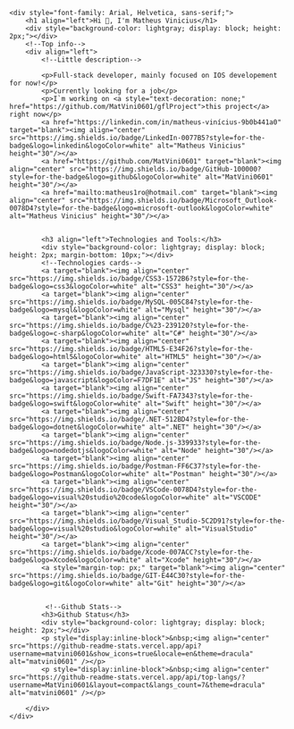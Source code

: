 
    <div style="font-family: Arial, Helvetica, sans-serif;">
        <h1 align="left">Hi 👋, I'm Matheus Vinicius</h1>
        <div style="background-color: lightgray; display: block; height: 2px;"></div>
        <!--Top info-->
        <div align="left">
            <!--Little description-->
    
            <p>Full-stack developer, mainly focused on IOS developement for now!</p>
            <p>Currently looking for a job</p>
            <p>I`m working on <a style="text-decoration: none;" href="https://github.com/MatVini0601/gflProject">this project</a> right now</p>
            <a href="https://linkedin.com/in/matheus-vinícius-9b0b441a0" target="blank"><img align="center" src="https://img.shields.io/badge/LinkedIn-0077B5?style=for-the-badge&logo=linkedin&logoColor=white" alt="Matheus Vinicius" height="30"/></a>
            <a href="https://github.com/MatVini0601" target="blank"><img align="center" src="https://img.shields.io/badge/GitHub-100000?style=for-the-badge&logo=github&logoColor=white" alt="MatVini0601" height="30"/></a>
            <a href="mailto:matheus1ro@hotmail.com" target="blank"><img align="center" src="https://img.shields.io/badge/Microsoft_Outlook-0078D4?style=for-the-badge&logo=microsoft-outlook&logoColor=white" alt="Matheus Vinicius" height="30"/></a>

                    
            <h3 align="left">Technologies and Tools:</h3>
            <div style="background-color: lightgray; display: block; height: 2px; margin-bottom: 10px;"></div>
            <!--Technologies cards-->
            <a target="blank"><img align="center" src="https://img.shields.io/badge/CSS3-1572B6?style=for-the-badge&logo=css3&logoColor=white" alt="CSS3" height="30"/></a>
            <a target="blank"><img align="center" src="https://img.shields.io/badge/MySQL-005C84?style=for-the-badge&logo=mysql&logoColor=white" alt="Mysql" height="30"/></a>
            <a target="blank"><img align="center" src="https://img.shields.io/badge/C%23-239120?style=for-the-badge&logo=c-sharp&logoColor=white" alt="C#" height="30"/></a>
            <a target="blank"><img align="center" src="https://img.shields.io/badge/HTML5-E34F26?style=for-the-badge&logo=html5&logoColor=white" alt="HTML5" height="30"/></a>
            <a target="blank"><img align="center" src="https://img.shields.io/badge/JavaScript-323330?style=for-the-badge&logo=javascript&logoColor=F7DF1E" alt="JS" height="30"/></a>
            <a target="blank"><img align="center" src="https://img.shields.io/badge/Swift-FA7343?style=for-the-badge&logo=swift&logoColor=white" alt="Swift" height="30"/></a>
            <a target="blank"><img align="center" src="https://img.shields.io/badge/.NET-512BD4?style=for-the-badge&logo=dotnet&logoColor=white" alt=".NET" height="30"/></a>
            <a target="blank"><img align="center" src="https://img.shields.io/badge/Node.js-339933?style=for-the-badge&logo=nodedotjs&logoColor=white" alt="Node" height="30"/></a>
            <a target="blank"><img align="center" src="https://img.shields.io/badge/Postman-FF6C37?style=for-the-badge&logo=Postman&logoColor=white" alt="Postman" height="30"/></a>
            <a target="blank"><img align="center" src="https://img.shields.io/badge/VSCode-0078D4?style=for-the-badge&logo=visual%20studio%20code&logoColor=white" alt="VSCODE" height="30"/></a>
            <a target="blank"><img align="center" src="https://img.shields.io/badge/Visual_Studio-5C2D91?style=for-the-badge&logo=visual%20studio&logoColor=white" alt="VisualStudio" height="30"/></a>
            <a target="blank"><img align="center" src="https://img.shields.io/badge/Xcode-007ACC?style=for-the-badge&logo=Xcode&logoColor=white" alt="Xcode" height="30"/></a>
            <a style="margin-top: px;" target="blank"><img align="center" src="https://img.shields.io/badge/GIT-E44C30?style=for-the-badge&logo=git&logoColor=white" alt="Git" height="30"/></a>

    
             <!--Github Stats-->
            <h3>Github Status</h3>
            <div style="background-color: lightgray; display: block; height: 2px;"></div>
            <p style="display:inline-block">&nbsp;<img align="center" src="https://github-readme-stats.vercel.app/api?username=matvini0601&show_icons=true&locale=en&theme=dracula" alt="matvini0601" /></p>
            <p style="display:inline-block">&nbsp;<img align="center" src="https://github-readme-stats.vercel.app/api/top-langs/?username=MatVini0601&layout=compact&langs_count=7&theme=dracula" alt="matvini0601" /></p>

        </div>
    </div>

